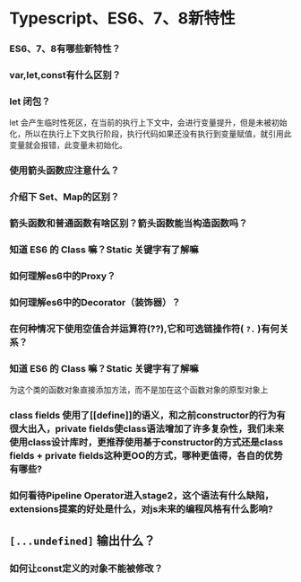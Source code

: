 # Typescript、ES6、7、8新特性

### ES6、7、8有哪些新特性？

### var,let,const有什么区别？

### let 闭包？

let 会产生临时性死区，在当前的执行上下文中，会进行变量提升，但是未被初始化，所以在执行上下文执行阶段，执行代码如果还没有执行到变量赋值，就引用此变量就会报错，此变量未初始化。

### 使用箭头函数应注意什么？

### 介绍下 Set、Map的区别？

### 箭头函数和普通函数有啥区别？箭头函数能当构造函数吗？

### 知道 ES6 的 Class 嘛？Static 关键字有了解嘛

### 如何理解es6中的Proxy？

### 如何理解es6中的Decorator（装饰器）？

### 在何种情况下使用空值合并运算符(??),它和**可选链**操作符( **`?.`** )有何关系？



### 知道 ES6 的 Class 嘛？Static 关键字有了解嘛

为这个类的函数对象直接添加方法，而不是加在这个函数对象的原型对象上



### class fields 使用了[[define]]的语义，和之前constructor的行为有很大出入，private fields使class语法增加了许多复杂性，我们未来使用class设计库时，更推荐使用基于constructor的方式还是class fields + private fields这种更OO的方式，哪种更值得，各自的优势有哪些?

### 如何看待Pipeline Operator进入stage2，这个语法有什么缺陷，extensions提案的好处是什么，对js未来的编程风格有什么影响?

## `[...undefined]` 输出什么？

### 如何让const定义的对象不能被修改？
